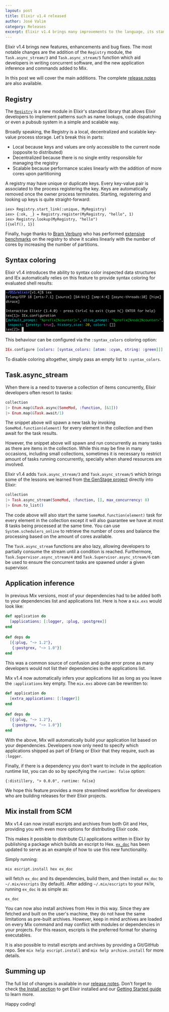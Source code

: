 ```yaml
---
layout: post
title: Elixir v1.4 released
author: José Valim
category: Releases
excerpt: Elixir v1.4 brings many improvements to the language, its standard library and the Mix build tool.
---
```


Elixir v1.4 brings new features, enhancements and bug fixes. The most notable changes are the addition of the `Registry` module, the `Task.async_stream/3` and `Task.async_stream/5` function which aid developers in writing concurrent software, and the new application inference and commands added to Mix.

In this post we will cover the main additions. The complete [release notes](https://github.com/elixir-lang/elixir/releases/tag/v1.4.0) are also available.

## Registry

The [`Registry`](https://hexdocs.pm/elixir/Registry.html) is a new module in Elixir's standard library that allows Elixir developers to implement patterns such as name lookups, code dispatching or even a pubsub system in a simple and scalable way.

Broadly speaking, the Registry is a local, decentralized and scalable key-value process storage. Let's break this in parts:

  * Local because keys and values are only accessible to the current node (opposite to distributed)
  * Decentralized because there is no single entity responsible for managing the registry
  * Scalable because performance scales linearly with the addition of more cores upon partitioning

A registry may have unique or duplicate keys. Every key-value pair is associated to the process registering the key. Keys are automatically removed once the owner process terminates. Starting, registering and looking up keys is quite straight-forward:

```iex
iex> Registry.start_link(:unique, MyRegistry)
iex> {:ok, _} = Registry.register(MyRegistry, "hello", 1)
iex> Registry.lookup(MyRegistry, "hello")
[{self(), 1}]
```

Finally, huge thanks to [Bram Verburg](https://twitter.com/voltonez) who has performed [extensive benchmarks](https://docs.google.com/spreadsheets/d/1MByRZJMCnZ1wPiLhBEnSRRSuy1QXp8kr27PIOXO3qqg/edit#gid=0) on the registry to show it scales linearly with the number of cores by increasing the number of partitions.

## Syntax coloring

Elixir v1.4 introduces the ability to syntax color inspected data structures and IEx automatically relies on this feature to provide syntax coloring for evaluated shell results:

![IEx coloring](/images/contents/iex-coloring.png)

This behaviour can be configured via the `:syntax_colors` coloring option:

```elixir
IEx.configure [colors: [syntax_colors: [atom: :cyan, string: :green]]]
```

To disable coloring altogether, simply pass an empty list to `:syntax_colors`.

## Task.async_stream

When there is a need to traverse a collection of items concurrently, Elixir developers often resort to tasks:

```elixir
collection
|> Enum.map(&Task.async(SomeMod, :function, [&1]))
|> Enum.map(&Task.await/1)
```

The snippet above will spawn a new task by invoking `SomeMod.function(element)` for every element in the collection and then await for the task results.

However, the snippet above will spawn and run concurrently as many tasks as there are items in the collection. While this may be fine in many occasions, including small collections, sometimes it is necessary to restrict amount of tasks running concurrently, specially when shared resources are involved.

Elixir v1.4 adds `Task.async_stream/3` and `Task.async_stream/5` which brings some of the lessons we learned from [the GenStage project](/blog/2016/07/14/announcing-genstage/) directly into Elixir:

```elixir
collection
|> Task.async_stream(SomeMod, :function, [], max_concurrency: 8)
|> Enum.to_list()
```

The code above will also start the same `SomeMod.function(element)` task for every element in the collection except it will also guarantee we have at most 8 tasks being processed at the same time. You can use `System.schedulers_online` to retrieve the number of cores and balance the processing based on the amount of cores available.

The `Task.async_stream` functions are also lazy, allowing developers to partially consume the stream until a condition is reached. Furthermore, `Task.Supervisor.async_stream/4` and `Task.Supervisor.async_stream/6` can be used to ensure the concurrent tasks are spawned under a given supervisor.

## Application inference

In previous Mix versions, most of your dependencies had to be added both to your dependencies list and applications list. Here is how a `mix.exs` would look like:

```elixir
def application do
  [applications: [:logger, :plug, :postgrex]]
end

def deps do
  [{:plug, "~> 1.2"},
   {:postgrex, "~> 1.0"}]
end
```

This was a common source of confusion and quite error prone as many developers would not list their dependencies in the applications list.

Mix v1.4 now automatically infers your applications list as long as you leave the `:applications` key empty. The `mix.exs` above can be rewritten to:

```elixir
def application do
  [extra_applications: [:logger]]
end

def deps do
  [{:plug, "~> 1.2"},
   {:postgrex, "~> 1.0"}]
end
```

With the above, Mix will automatically build your application list based on your dependencies. Developers now only need to specify which applications shipped as part of Erlang or Elixir that they require, such as `:logger`.

Finally, if there is a dependency you don't want to include in the application runtime list, you can do so by specifying the `runtime: false` option:

    {:distillery, "> 0.0.0", runtime: false}

We hope this feature provides a more streamlined workflow for developers who are building releases for their Elixir projects.

## Mix install from SCM

Mix v1.4 can now install escripts and archives from both Git and Hex, providing you with even more options for distributing Elixir code.

This makes it possible to distribute CLI applications written in Elixir by publishing a package which builds an escript to Hex. [`ex_doc`](https://hex.pm/packages/ex_doc) has been updated to serve as an example of how to use this new functionality.

Simply running:

    mix escript.install hex ex_doc

will fetch `ex_doc` and its dependencies, build them, and then install `ex_doc` to `~/.mix/escripts` (by default). After adding `~/.mix/escripts` to your `PATH`, running `ex_doc` is as simple as:

    ex_doc

You can now also install archives from Hex in this way. Since they are fetched and built on the user's machine, they do not have the same limitations as pre-built archives. However, keep in mind archives are loaded on every Mix command and may conflict with modules or dependencies in your projects. For this reason, escripts is the preferred format for sharing executables.

It is also possible to install escripts and archives by providing a Git/GitHub repo. See `mix help escript.install` and `mix help archive.install` for more details.

## Summing up

The full list of changes is available in our [release notes](https://github.com/elixir-lang/elixir/releases/tag/v1.4.0). Don't forget to check [the Install section](/install.html) to get Elixir installed and our [Getting Started guide](http://elixir-lang.org/getting-started/introduction.html) to learn more.

Happy coding!
